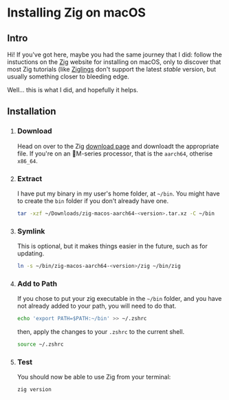 # Installing Zig on macOS

## Intro

Hi! If you've got here, maybe you had the same journey that I did: follow the instuctions on the [Zig](https://ziglang.org) website for installing on macOS, only to discover that most Zig tutorials (like [Ziglings](https://codeberg.org/ziglings/exercises) don't support the latest _stable_ version, but usually something closer to bleeding edge.

Well... this is what I did, and hopefully it helps.

## Installation

1. ### Download

    Head on over to the Zig [download page](https://ziglang.org/download/) and downloadt the appropriate file. If you're on an M-series processor, that is the `aarch64`, otherise `x86_64`.

1. ### Extract

    I have put my binary in my user's home folder, at `~/bin`. You might have to create the `bin` folder if you don't already have one.

    ```zsh
    tar -xzf ~/Downloads/zig-macos-aarch64-<version>.tar.xz -C ~/bin
    ```

3. ### Symlink

    This is optional, but it makes things easier in the future, such as for updating.

    ```zsh
    ln -s ~/bin/zig-macos-aarch64-<version>/zig ~/bin/zig
    ```

4. ### Add to Path

    If you chose to put your zig executable in the `~/bin` folder, and you have not already added to your path, you will need to do that.

    ```zsh
    echo 'export PATH=$PATH:~/bin' >> ~/.zshrc
    ```

    then, apply the changes to your `.zshrc` to the current shell.

    ```zsh
    source ~/.zshrc
    ```

5. ### Test

    You should now be able to use Zig from your terminal:

    ```zsh
    zig version
    ```
